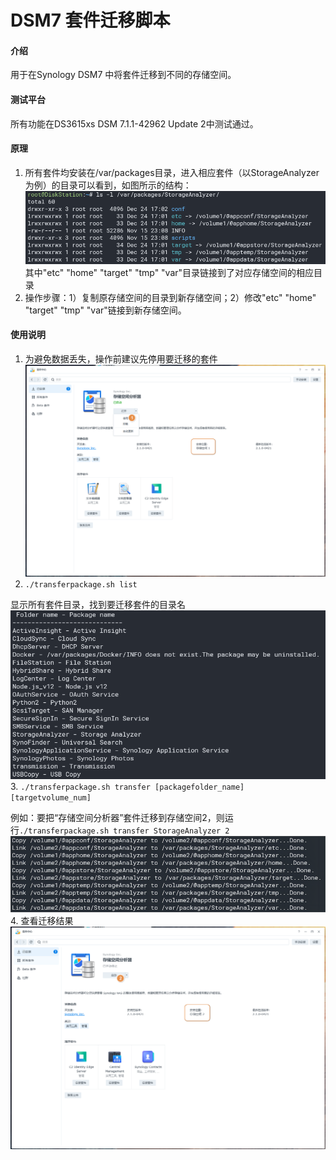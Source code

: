 # DSM7 套件迁移脚本

#### 介绍
用于在Synology DSM7 中将套件迁移到不同的存储空间。

#### 测试平台
所有功能在DS3615xs DSM 7.1.1-42962 Update 2中测试通过。


#### 原理

1.  所有套件均安装在/var/packages目录，进入相应套件（以StorageAnalyzer为例）的目录可以看到，如图所示的结构：
![输入图片说明](pic/2022-12-24%2017%2003%2023.png)
其中"etc" "home" "target" "tmp" "var"目录链接到了对应存储空间的相应目录
2.  操作步骤：1）复制原存储空间的目录到新存储空间；2）修改"etc" "home" "target" "tmp" "var"链接到新存储空间。

#### 使用说明

1.  为避免数据丢失，操作前建议先停用要迁移的套件
![输入图片说明](pic/2022-12-24%2016%2035%2000.png)
2.  `./transferpackage.sh list`

显示所有套件目录，找到要迁移套件的目录名
![输入图片说明](pic/2022-12-28%2011%2002%2007.png)
3. `./transferpackage.sh transfer [packagefolder_name] [targetvolume_num]`

例如：要把“存储空间分析器”套件迁移到存储空间2，则运行`./transferpackage.sh transfer StorageAnalyzer 2`
![输入图片说明](pic/2022-12-24%2017%2004%2030(1).png)
4. 查看迁移结果
![输入图片说明](pic/2022-12-24%2016%2052%2007.png)


